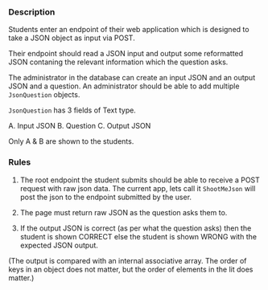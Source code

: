 ### Description

Students enter an endpoint of their web application which is designed to take a JSON object as input via POST.

Their endpoint should read a JSON input and output some reformatted JSON contaning the relevant information which the question asks.

The administrator in the database can create an input JSON and an output JSON and a question. An administrator should be able to add multiple `JsonQuestion` objects.

`JsonQuestion` has 3 fields of Text type.

A. Input JSON
B. Question
C. Output JSON

Only A & B are shown to the students. 

### Rules

1. The root endpoint the student submits should be able to receive a POST request with raw json data.  The current app, lets call it `ShootMeJson` will post the json to the endpoint submitted by the user.

2. The page must return raw JSON as the question asks them to.

3. If the output JSON is correct (as per what the question asks) then the student is shown CORRECT else the student is shown WRONG with the expected JSON output. 

(The output is compared with an internal associative array. The order of keys in an object does not matter, but the order of elements in the lit does matter.)